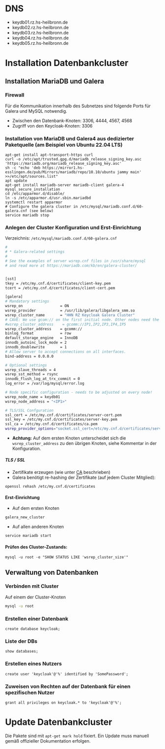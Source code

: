 # DNS

- keydb01.rz.hs-heilbronn.de
- keydb02.rz.hs-heilbronn.de
- keydb03.rz.hs-heilbronn.de
- keydb04.rz.hs-heilbronn.de
- keydb05.rz.hs-heilbronn.de


# Installation Datenbankcluster

## Installation MariaDB und Galera

### Firewall

Für die Kommunikation innerhalb des Subnetzes sind folgende Ports für Galera und MySQL notwendig.

- Zwischen den Datenbank-Knoten: 3306, 4444, 4567, 4568
- Zugriff von den Keycloak-Knoten: 3306

### Installation von MariaDB und Galera4 aus dedizierter Paketquelle (am Beispiel von Ubuntu 22.04 LTS)

```
apt-get install apt-transport-https curl
curl -o /etc/apt/trusted.gpg.d/mariadb_release_signing_key.asc 'https://mariadb.org/mariadb_release_signing_key.asc'
sh -c "echo 'deb https://mirror1.hs-esslingen.de/pub/Mirrors/mariadb/repo/10.10/ubuntu jammy main' >>/etc/apt/sources.list"
apt update
apt-get install mariadb-server mariadb-client galera-4
mysql_secure_installation
cd /etc/apparmor.d/disable/
ln -s /etc/apparmor.d/usr.sbin.mariadbd
systemctl restart apparmor
# Configure the galera cluster in /etc/mysql/mariadb.conf.d/60-galera.cnf (see below)
service mariadb stop
``` 

### Anlegen der Cluster Konfiguration und Erst-Einrichtung

Verzeichnis: `/etc/mysql/mariadb.conf.d/60-galera.cnf`

```bash
#
# * Galera-related settings
#
# See the examples of server wsrep.cnf files in /usr/share/mysql
# and read more at https://mariadb.com/kb/en/galera-cluster/


[sst]
tkey = /etc/my.cnf.d/certificates/client-key.pem
tcert = /etc/my.cnf.d/certificates/client-cert.pem

[galera]
# Mandatory settings
wsrep_on                 = ON
wsrep_provider           = /usr/lib/galera/libgalera_smm.so
wsrep_cluster_name       = "HHN RZ Keycloak Galera Cluster"
# CAVE: We use gcom:// on the first initial node. Other nodes need the full address string
#wsrep_cluster_address    = gcomm://IP1,IP2,IP3,IP4,IP5
wsrep_cluster_address    = gcomm://
binlog_format            = row
default_storage_engine   = InnoDB
innodb_autoinc_lock_mode = 2
innodb_doublewrite       = 1
# Allow server to accept connections on all interfaces.
bind-address = 0.0.0.0

# Optional settings
wsrep_slave_threads = 4
wsrep_sst_method = rsync
innodb_flush_log_at_trx_commit = 0
log_error = /var/log/mysql/error.log

# Node specific configuration - needs to be adjusted on every node!
wsrep_node_name = keydb01
wsrep_node_address = "<IP1>"

# TLS/SSL Confguration
ssl_cert = /etc/my.cnf.d/certificates/server-cert.pem
ssl_key = /etc/my.cnf.d/certificates/server-key.pem
ssl_ca = /etc/my.cnf.d/certificates/ca.pem
wsrep_provider_options="socket.ssl_cert=/etc/my.cnf.d/certificates/server-cert.pem;socket.ssl_key=/etc/my.cnf.d/certificates/server-key.pem;socket.ssl_ca=/etc/my.cnf.d/certificates/ca.pem"
``` 

- **Achtung:** Auf dem ersten Knoten unterscheidet sich die `wsrep_cluster_address` zu den übrigen Knoten, siehe Kommentar in der Konfiguration.

##### TLS / SSL

- Zertifikate erzeugen (wie unter [CA](CA.md) beschrieben)
- Galera benötigt re-hashing der Zertifikate (auf jedem Cluster Mitglied):

```
openssl rehash /etc/my.cnf.d/certificates
```
#### Erst-Einrichtung

- Auf dem ersten Knoten

```bash
galera_new_cluster
```

- Auf allen anderen Knoten
```bash
service mariadb start
```

#### Prüfen des Cluster-Zustands:

```
mysql -u root -e "SHOW STATUS LIKE 'wsrep_cluster_size'"
```

## Verwaltung von Datenbanken

### Verbinden mit Cluster

Auf einem der Cluster-Knoten

```bash
mysql -u root 
```

### Erstellen einer Datenbank

```
create database keycloak;
```

### Liste der DBs

```
show databases;
```

### Erstellen eines Nutzers
```
create user 'keycloak'@'%' identified by 'SomePassword';
```

### Zuweisen von Rechten auf der Datenbank für einen spezifischen Nutzer
```
grant all privileges on keycloak.* to 'keycloak'@'%';
```

# Update Datenbankcluster

Die Pakete sind mit `apt-get mark hold` fixiert. Ein Update muss manuell gemäß offizieller Dokumentation erfolgen.